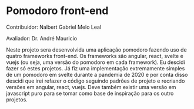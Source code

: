 # Pomodoro front-end

Contribuidor: Nalbert Gabriel Melo Leal

Avaliador: Dr. André Mauricio

Neste projeto sera desenvolvida uma aplicação pomodoro fazendo uso de quatro frameworks front-end. Os frameworks são angular, react, svelte e vuejs (ou seja, uma versão do pomodoro em cada framework). Eu descidi fazer só estes projetos. Já fiz uma implementação extremamente simples de um pomodoro em svelte durante a pandemia de 2020 e por conta disso descidi que irei refazer o código seguindo padrões de projeto e recriando versões em angular, react, vuejs. Deve também existir uma versão em javascript puro para se tomar como base de inspiração para os outro projetos.
